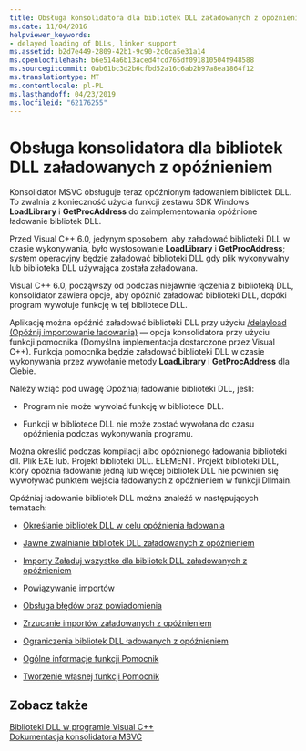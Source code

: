 ```yaml
---
title: Obsługa konsolidatora dla bibliotek DLL załadowanych z opóźnieniem
ms.date: 11/04/2016
helpviewer_keywords:
- delayed loading of DLLs, linker support
ms.assetid: b2d7e449-2809-42b1-9c90-2c0ca5e31a14
ms.openlocfilehash: b6e514a6b13aced4fcd765df091810504f948588
ms.sourcegitcommit: 0ab61bc3d2b6cfbd52a16c6ab2b97a8ea1864f12
ms.translationtype: MT
ms.contentlocale: pl-PL
ms.lasthandoff: 04/23/2019
ms.locfileid: "62176255"
---
```

# <a name="linker-support-for-delay-loaded-dlls"></a>Obsługa konsolidatora dla bibliotek DLL załadowanych z opóźnieniem

Konsolidator MSVC obsługuje teraz opóźnionym ładowaniem bibliotek DLL. To zwalnia z konieczność użycia funkcji zestawu SDK Windows **LoadLibrary** i **GetProcAddress** do zaimplementowania opóźnione ładowanie bibliotek DLL.

Przed Visual C++ 6.0, jedynym sposobem, aby załadować biblioteki DLL w czasie wykonywania, było wystosowanie **LoadLibrary** i **GetProcAddress**; system operacyjny będzie załadować biblioteki DLL gdy plik wykonywalny lub biblioteka DLL używająca została załadowana.

Visual C++ 6.0, począwszy od podczas niejawnie łączenia z biblioteką DLL, konsolidator zawiera opcje, aby opóźnić załadować biblioteki DLL, dopóki program wywołuje funkcję w tej bibliotece DLL.

Aplikację można opóźnić załadować biblioteki DLL przy użyciu [/delayload (Opóźnij importowanie ładowania)](delayload-delay-load-import.md) — opcja konsolidatora przy użyciu funkcji pomocnika (Domyślna implementacja dostarczone przez Visual C++). Funkcja pomocnika będzie załadować biblioteki DLL w czasie wykonywania przez wywołanie metody **LoadLibrary** i **GetProcAddress** dla Ciebie.

Należy wziąć pod uwagę Opóźniaj ładowanie biblioteki DLL, jeśli:

- Program nie może wywołać funkcję w bibliotece DLL.

- Funkcji w bibliotece DLL nie może zostać wywołana do czasu opóźnienia podczas wykonywania programu.

Można określić podczas kompilacji albo opóźnionego ładowania biblioteki dll. Plik EXE lub. Projekt biblioteki DLL. ELEMENT. Projekt biblioteki DLL, który opóźnia ładowanie jedną lub więcej bibliotek DLL nie powinien się wywoływać punktem wejścia ładowanych z opóźnieniem w funkcji Dllmain.

Opóźniaj ładowanie bibliotek DLL można znaleźć w następujących tematach:

- [Określanie bibliotek DLL w celu opóźnienia ładowania](specifying-dlls-to-delay-load.md)

- [Jawne zwalnianie bibliotek DLL załadowanych z opóźnieniem](explicitly-unloading-a-delay-loaded-dll.md)

- [Importy Załaduj wszystko dla bibliotek DLL załadowanych z opóźnieniem](loading-all-imports-for-a-delay-loaded-dll.md)

- [Powiązywanie importów](binding-imports.md)

- [Obsługa błędów oraz powiadomienia](error-handling-and-notification.md)

- [Zrzucanie importów załadowanych z opóźnieniem](dumping-delay-loaded-imports.md)

- [Ograniczenia bibliotek DLL ładowanych z opóźnieniem](constraints-of-delay-loading-dlls.md)

- [Ogólne informacje funkcji Pomocnik](understanding-the-helper-function.md)

- [Tworzenie własnej funkcji Pomocnik](developing-your-own-helper-function.md)

## <a name="see-also"></a>Zobacz także

[Biblioteki DLL w programie Visual C++](../dlls-in-visual-cpp.md)<br/>
[Dokumentacja konsolidatora MSVC](linking.md)
